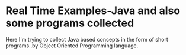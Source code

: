 # Real Time Examples-Java and also some programs collected
Here I'm trying to collect Java based concepts in the form of short programs..by Object Oriented Programming language.
